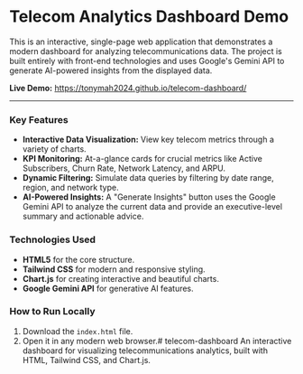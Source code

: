 # Telecom Analytics Dashboard Demo

This is an interactive, single-page web application that demonstrates a modern dashboard for analyzing telecommunications data. The project is built entirely with front-end technologies and uses Google's Gemini API to generate AI-powered insights from the displayed data.

**Live Demo:** https://tonymah2024.github.io/telecom-dashboard/

---

### Key Features

* **Interactive Data Visualization:** View key telecom metrics through a variety of charts.
* **KPI Monitoring:** At-a-glance cards for crucial metrics like Active Subscribers, Churn Rate, Network Latency, and ARPU.
* **Dynamic Filtering:** Simulate data queries by filtering by date range, region, and network type.
* **AI-Powered Insights:** A "Generate Insights" button uses the Google Gemini API to analyze the current data and provide an executive-level summary and actionable advice.

### Technologies Used

* **HTML5** for the core structure.
* **Tailwind CSS** for modern and responsive styling.
* **Chart.js** for creating interactive and beautiful charts.
* **Google Gemini API** for generative AI features.

### How to Run Locally

1.  Download the `index.html` file.
2.  Open it in any modern web browser.# telecom-dashboard
An interactive dashboard for visualizing telecommunications analytics, built with HTML, Tailwind CSS, and Chart.js.
